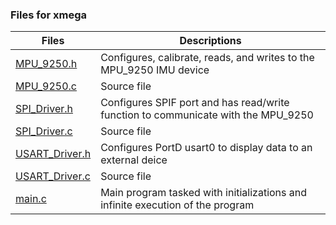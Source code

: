 ### Files for xmega
Files      | Descriptions 
---|---
[MPU_9250.h](./MPU_9250.h) | Configures, calibrate, reads, and writes to the MPU_9250 IMU device
[MPU_9250.c](./MPU_9250.c) | Source file 
[SPI_Driver.h](./SPI_Driver.h) | Configures SPIF port and has read/write function to communicate with the MPU_9250
[SPI_Driver.c](./SPI_Driver.c) | Source file
[USART_Driver.h](./USART_Driver.h) | Configures PortD usart0 to display data to an external deice
[USART_Driver.c](./USART_Driver.c) | Source file
[main.c](./main.c) | Main program tasked with initializations and infinite execution of the program